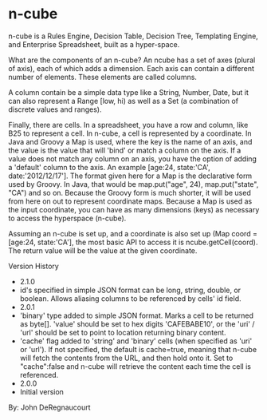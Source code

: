 n-cube
======
n-cube is a Rules Engine, Decision Table, Decision Tree, Templating Engine, and Enterprise Spreadsheet, built as a hyper-space.  

What are the components of an n-cube?
An ncube has a set of axes (plural of axis), each of which adds a dimension.  Each axis can contain a different number of elements.  These elements are called columns.

A column contain be a simple data type like a String, Number, Date, but it can also represent a Range [low, hi) as well as a Set (a combination of discrete values and ranges).  

Finally, there are cells.  In a spreadsheet, you have a row and column, like B25 to represent a cell.  In n-cube, a cell is represented by a coordinate.  In Java and Groovy a Map is used, where the key is the name of an axis, and the value is the value that will 'bind' or match a column on the axis.  If a value does not match any column on an axis, you have the option of adding a 'default' column to the axis.  An example [age:24, state:'CA', date:'2012/12/17'].  The format given here for a Map is the declarative form used by Groovy.  In Java, that would be map.put("age", 24), map.put("state", "CA") and so on.  Because the Groovy form is much shorter, it will be used from here on out to represent coordinate maps.  Because a Map is used as the input coordinate, you can have as many dimensions (keys) as necessary to access the hyperspace (n-cube).

Assuming an n-cube is set up, and a coordinate is also set up (Map coord = [age:24, state:'CA'], the most basic API to access it is ncube.getCell(coord).  The return value will be the value at the given coordinate.  


Version History
* 2.1.0
 * id's specified in simple JSON format can be long, string, double, or boolean. Allows aliasing columns to be referenced by cells' id field.
* 2.0.1
 * 'binary' type added to simple JSON format.  Marks a cell to be returned as byte[].  'value' should be set to hex digits 'CAFEBABE10', or the 'uri' / 'url' should be set to point to location returning binary content.
 * 'cache' flag added to 'string' and 'binary' cells (when specified as 'uri' or 'url').  If not specified, the default is cache=true, meaning that n-cube will fetch the contents from the URL, and then hold onto it.  Set to "cache":false and n-cube will retrieve the content each time the cell is referenced.
* 2.0.0
 * Initial version

By: John DeRegnaucourt